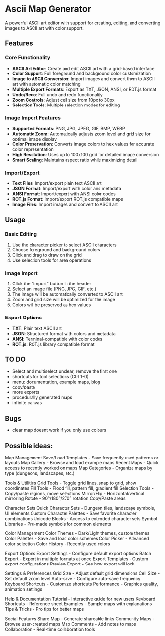 # Ascii Map Generator

A powerful ASCII art editor with support for creating, editing, and converting images to ASCII art with color support.

## Features

### Core Functionality
- **ASCII Art Editor**: Create and edit ASCII art with a grid-based interface
- **Color Support**: Full foreground and background color customization
- **Image to ASCII Conversion**: Import images and convert them to ASCII art with automatic color matching
- **Multiple Export Formats**: Export as TXT, JSON, ANSI, or ROT.js format
- **Undo/Redo**: Full undo and redo functionality
- **Zoom Controls**: Adjust cell size from 10px to 30px
- **Selection Tools**: Multiple selection modes for editing

### Image Import Features
- **Supported Formats**: PNG, JPG, JPEG, GIF, BMP, WEBP
- **Automatic Zoom**: Automatically adjusts zoom level and grid size for optimal image display
- **Color Preservation**: Converts image colors to hex values for accurate color representation
- **High Resolution**: Uses up to 100x100 grid for detailed image conversion
- **Smart Scaling**: Maintains aspect ratio while maximizing detail

### Import/Export
- **Text Files**: Import/export plain text ASCII art
- **JSON Format**: Import/export with color and metadata
- **ANSI Format**: Import/export with ANSI color codes
- **ROT.js Format**: Import/export ROT.js compatible maps
- **Image Files**: Import images and convert to ASCII art

## Usage

### Basic Editing
1. Use the character picker to select ASCII characters
2. Choose foreground and background colors
3. Click and drag to draw on the grid
4. Use selection tools for area operations

### Image Import
1. Click the "Import" button in the header
2. Select an image file (PNG, JPG, GIF, etc.)
3. The image will be automatically converted to ASCII art
4. Zoom and grid size will be optimized for the image
5. Colors will be preserved as hex values

### Export Options
- **TXT**: Plain text ASCII art
- **JSON**: Structured format with colors and metadata
- **ANSI**: Terminal-compatible with color codes
- **ROT.js**: ROT.js library compatible format

## TO DO
- Select and multiselect unclear, remove the first one
- shortcuts for tool selections (Ctrl 1-0)
- menu: documentation, example maps, blog
- copy/paste
- more exports
- procedurally generated maps
- infinite canvas

## Bugs
- clear map doesnt work if you only use colours


## Possible ideas:

Map Management
Save/Load Templates - Save frequently used patterns or layouts
Map Gallery - Browse and load example maps
Recent Maps - Quick access to recently worked on maps
Map Categories - Organize maps by type (dungeons, landscapes, etc.)

Tools & Utilities
Grid Tools - Toggle grid lines, snap to grid, show coordinates
Fill Tools - Flood fill, pattern fill, gradient fill
Selection Tools - Copy/paste regions, move selections
Mirror/Flip - Horizontal/vertical mirroring
Rotate - 90°/180°/270° rotation
Copy/Paste areas

Character Sets
Quick Character Sets - Dungeon tiles, landscape symbols, UI elements
Custom Character Palettes - Save favorite character combinations
Unicode Blocks - Access to extended character sets
Symbol Libraries - Pre-made symbols for common elements

Color Management
Color Themes - Dark/Light themes, custom themes
Color Palettes - Save and load color schemes
Color Picker - Advanced color selection
Color History - Recently used colors

Export Options
Export Settings - Configure default export options
Batch Export - Export in multiple formats at once
Export Templates - Custom export configurations
Preview Export - See how export will look

Settings & Preferences
Grid Size - Adjust default grid dimensions
Cell Size - Set default zoom level
Auto-save - Configure auto-save frequency
Keyboard Shortcuts - Customize shortcuts
Performance - Graphics quality, animation settings

Help & Documentation
Tutorial - Interactive guide for new users
Keyboard Shortcuts - Reference sheet
Examples - Sample maps with explanations
Tips & Tricks - Pro tips for better maps

Social Features
Share Map - Generate shareable links
Community Maps - Browse user-created maps
Map Comments - Add notes to maps
Collaboration - Real-time collaboration tools